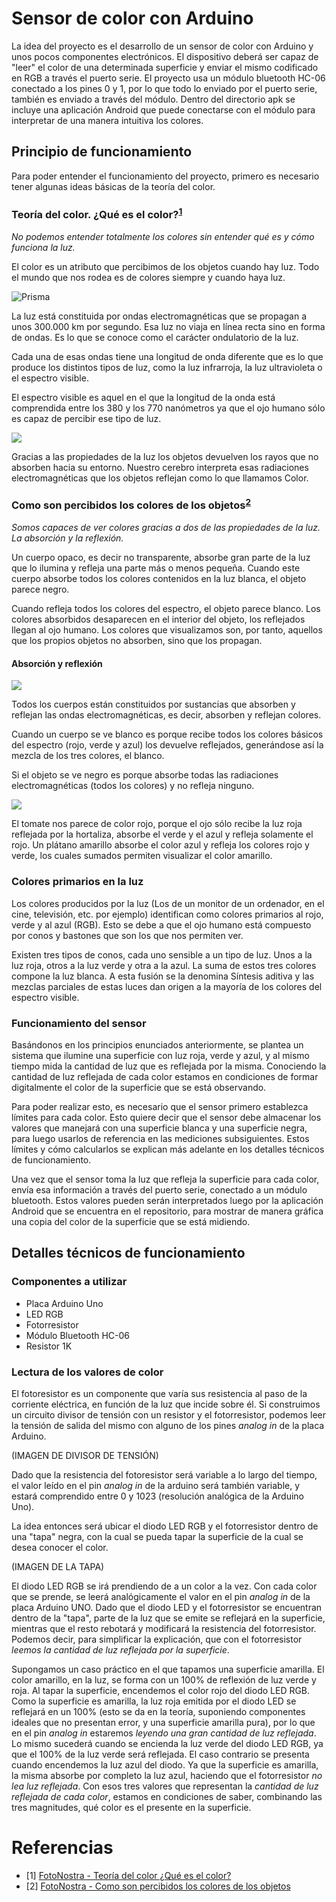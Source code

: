 # Sensor de color con Arduino
La idea del proyecto es el desarrollo de un sensor de color con Arduino y unos pocos componentes electrónicos. El dispositivo deberá ser capaz de "leer" el color de una determinada superficie y enviar el mismo codificado en RGB a través el puerto serie. El proyecto usa un módulo bluetooth HC-06 conectado a los pines 0 y 1, por lo que todo lo enviado por el puerto serie, también es enviado a través del módulo. Dentro del directorio apk se incluye una aplicación Android que puede conectarse con el módulo para interpretar de una manera intuitiva los colores.
## Principio de funcionamiento
Para poder entender el funcionamiento del proyecto, primero es necesario tener algunas ideas básicas de la teoría del color.
### Teoría del color. ¿Qué es el color?<sup>[1](#referencias)</sup>
*No podemos entender totalmente los colores sin entender qué es y cómo funciona la luz.*

El color es un atributo que percibimos de los objetos cuando hay luz. Todo el mundo que nos rodea es de colores siempre y cuando haya luz.

![Prisma](https://www.fotonostra.com/grafico/fotos/teoriacolor.jpg)

La luz está constituida por ondas electromagnéticas que se propagan a unos 300.000 km por segundo. Esa luz no viaja en línea recta sino en forma de ondas. Es lo que se conoce como el carácter ondulatorio de la luz.

Cada una de esas ondas tiene una longitud de onda diferente que es lo que produce los distintos tipos de luz, como la luz infrarroja, la luz ultravioleta o el espectro visible.

El espectro visible es aquel en el que la longitud de la onda está comprendida entre los 380 y los 770 nanómetros ya que el ojo humano sólo es capaz de percibir ese tipo de luz.

![](https://www.fotonostra.com/grafico/fotos/teoriacolor1.jpg)

Gracias a las propiedades de la luz los objetos devuelven los rayos que no absorben hacia su entorno. Nuestro cerebro interpreta esas radiaciones electromagnéticas que los objetos reflejan como lo que llamamos Color.

### Como son percibidos los colores de los objetos<sup>[2](#referencias)<sup>
*Somos capaces de ver colores gracias a dos de las propiedades de la luz. La absorción y la reflexión.*

Un cuerpo opaco, es decir no transparente, absorbe gran parte de la luz que lo ilumina y refleja una parte más o menos pequeña. Cuando este cuerpo absorbe todos los colores contenidos en la luz blanca, el objeto parece negro.

Cuando refleja todos los colores del espectro, el objeto parece blanco. Los colores absorbidos desaparecen en el interior del objeto, los reflejados llegan al ojo humano. Los colores que visualizamos son, por tanto, aquellos que los propios objetos no absorben, sino que los propagan.

#### Absorción y reflexión

![](https://www.fotonostra.com/grafico/fotos/reflexion.jpg)

Todos los cuerpos están constituidos por sustancias que absorben y reflejan las ondas electromagnéticas, es decir, absorben y reflejan colores.

Cuando un cuerpo se ve blanco es porque recibe todos los colores básicos del espectro (rojo, verde y azul) los devuelve reflejados, generándose así la mezcla de los tres colores, el blanco.

Si el objeto se ve negro es porque absorbe todas las radiaciones electromagnéticas (todos los colores) y no refleja ninguno.

![](https://www.fotonostra.com/grafico/fotos/absorcionrojo.jpg)

El tomate nos parece de color rojo, porque el ojo sólo recibe la luz roja reflejada por la hortaliza, absorbe el verde y el azul y refleja solamente el rojo. Un plátano amarillo absorbe el color azul y refleja los colores rojo y verde, los cuales sumados permiten visualizar el color amarillo.

### Colores primarios en la luz

Los colores producidos por la luz (Los de un monitor de un ordenador, en el cine, televisión, etc. por ejemplo) identifican como colores primarios al rojo, verde y al azul (RGB). Esto se debe a que el ojo humano está compuesto por conos y bastones que son los que nos permiten ver.

Existen tres tipos de conos, cada uno sensible a un tipo de luz. Unos a la luz roja, otros a la luz verde y otra a la azul. La suma de estos tres colores compone la luz blanca. A esta fusión se la denomina Síntesis aditiva y las mezclas parciales de estas luces dan origen a la mayoría de los colores del espectro visible.

### Funcionamiento del sensor
Basándonos en los principios enunciados anteriormente, se plantea un sistema que ilumine una superficie con luz roja, verde y azul, y al mismo tiempo mida la cantidad de luz que es reflejada por la misma. Conociendo la cantidad de luz reflejada de cada color estamos en condiciones de formar digitalmente el color de la superficie que se está observando.

Para poder realizar esto, es necesario que el sensor primero establezca límites para cada color. Esto quiere decir que el sensor debe almacenar los valores que manejará con una superficie blanca y una superficie negra, para luego usarlos de referencia en las mediciones subsiguientes. Estos límites y cómo calcularlos se explican más adelante en los detalles técnicos de funcionamiento.

Una vez que el sensor toma la luz que refleja la superficie para cada color, envía esa información a través del puerto serie, conectado a un módulo bluetooth. Estos valores pueden serán interpretados luego por la aplicación Android que se encuentra en el repositorio, para mostrar de manera gráfica una copia del color de la superficie que se está midiendo.

## Detalles técnicos de funcionamiento
### Componentes a utilizar
* Placa Arduino Uno
* LED RGB
* Fotorresistor
* Módulo Bluetooth HC-06
* Resistor 1K

### Lectura de los valores de color
El fotoresistor es un componente que varía sus resistencia al paso de la corriente eléctrica, en función de la luz que incide sobre él. Si construimos un circuito divisor de tensión con un resistor y el fotorresistor, podemos leer la tensión de salida del mismo con alguno de los pines *analog in* de la placa Arduino.

(IMAGEN DE DIVISOR DE TENSIÓN)

Dado que la resistencia del fotoresistor será variable a lo largo del tiempo, el valor leído en el pin *analog in* de la arduino será también variable, y estará comprendido entre 0 y 1023 (resolución analógica de la Arduino Uno). 

La idea entonces será ubicar el diodo LED RGB y el fotorresistor dentro de una "tapa" negra, con la cual se pueda tapar la superficie de la cual se desea conocer el color. 

(IMAGEN DE LA TAPA)

El diodo LED RGB se irá prendiendo de a un color a la vez. Con cada color que se prende, se leerá analógicamente el valor en el pin *analog in* de la placa Arduino UNO. Dado que el diodo LED y el fotorresistor se encuentran dentro  de la "tapa", parte de la luz que se emite se reflejará en la superficie, mientras que el resto rebotará y modificará la resistencia del fotorresistor. Podemos decir, para simplificar la explicación, que con el fotorresistor *leemos la cantidad de luz reflejada por la superficie*. 

Supongamos un caso práctico en el que tapamos una superficie amarilla. El color amarillo, en la luz, se forma con un 100% de reflexión de luz verde y roja. Al tapar la superficie, encendemos el color rojo del diodo LED RGB. Como la superficie es amarilla, la luz roja emitida por el diodo LED se reflejará en un 100% (esto se da en la teoría, suponiendo componentes ideales que no presentan error, y una superficie amarilla pura), por lo que en el pin *analog in* estaremos *leyendo una gran cantidad de luz reflejada*. Lo mismo sucederá cuando se encienda la luz verde del diodo LED RGB, ya que el 100% de la luz verde será reflejada. El caso contrario se presenta cuando encendemos la luz azul del diodo. Ya que la superficie es amarilla, la misma absorbe por completo la luz azul, haciendo que el fotorresistor *no lea luz reflejada*. Con esos tres valores que representan la *cantidad de luz reflejada de cada color*, estamos en condiciones de saber, combinando las tres magnitudes, qué color es el presente en la superficie.


# Referencias

* [1] [FotoNostra - Teoría del color ¿Qué es el color?](https://www.fotonostra.com/grafico/coloresobjetos.htm)
* [2] [FotoNostra - Como son percibidos los colores de los objetos](https://www.fotonostra.com/grafico/coloresobjetos.htm)